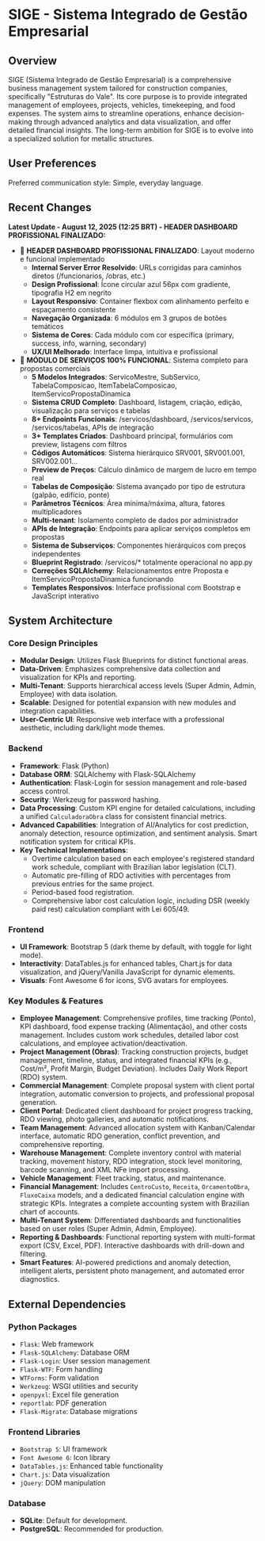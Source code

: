# SIGE - Sistema Integrado de Gestão Empresarial

## Overview

SIGE (Sistema Integrado de Gestão Empresarial) is a comprehensive business management system tailored for construction companies, specifically "Estruturas do Vale". Its core purpose is to provide integrated management of employees, projects, vehicles, timekeeping, and food expenses. The system aims to streamline operations, enhance decision-making through advanced analytics and data visualization, and offer detailed financial insights. The long-term ambition for SIGE is to evolve into a specialized solution for metallic structures.

## User Preferences

Preferred communication style: Simple, everyday language.

## Recent Changes

**Latest Update - August 12, 2025 (12:25 BRT) - HEADER DASHBOARD PROFISSIONAL FINALIZADO:**
- 🎨 **HEADER DASHBOARD PROFISSIONAL FINALIZADO**: Layout moderno e funcional implementado
  - **Internal Server Error Resolvido**: URLs corrigidas para caminhos diretos (/funcionarios, /obras, etc.)
  - **Design Profissional**: Ícone circular azul 56px com gradiente, tipografia H2 em negrito
  - **Layout Responsivo**: Container flexbox com alinhamento perfeito e espaçamento consistente
  - **Navegação Organizada**: 6 módulos em 3 grupos de botões temáticos
  - **Sistema de Cores**: Cada módulo com cor específica (primary, success, info, warning, secondary)
  - **UX/UI Melhorado**: Interface limpa, intuitiva e profissional
- 🎯 **MÓDULO DE SERVIÇOS 100% FUNCIONAL**: Sistema completo para propostas comerciais
  - **5 Modelos Integrados**: ServicoMestre, SubServico, TabelaComposicao, ItemTabelaComposicao, ItemServicoPropostaDinamica
  - **Sistema CRUD Completo**: Dashboard, listagem, criação, edição, visualização para serviços e tabelas
  - **8+ Endpoints Funcionais**: /servicos/dashboard, /servicos/servicos, /servicos/tabelas, APIs de integração
  - **3+ Templates Criados**: Dashboard principal, formulários com preview, listagens com filtros
  - **Códigos Automáticos**: Sistema hierárquico SRV001, SRV001.001, SRV002.001...
  - **Preview de Preços**: Cálculo dinâmico de margem de lucro em tempo real
  - **Tabelas de Composição**: Sistema avançado por tipo de estrutura (galpão, edifício, ponte)
  - **Parâmetros Técnicos**: Área mínima/máxima, altura, fatores multiplicadores
  - **Multi-tenant**: Isolamento completo de dados por administrador
  - **APIs de Integração**: Endpoints para aplicar serviços completos em propostas
  - **Sistema de Subserviços**: Componentes hierárquicos com preços independentes
  - **Blueprint Registrado**: /servicos/* totalmente operacional no app.py
  - **Correções SQLAlchemy**: Relacionamentos entre Proposta e ItemServicoPropostaDinamica funcionando
  - **Templates Responsivos**: Interface profissional com Bootstrap e JavaScript interativo

## System Architecture

### Core Design Principles
- **Modular Design**: Utilizes Flask Blueprints for distinct functional areas.
- **Data-Driven**: Emphasizes comprehensive data collection and visualization for KPIs and reporting.
- **Multi-Tenant**: Supports hierarchical access levels (Super Admin, Admin, Employee) with data isolation.
- **Scalable**: Designed for potential expansion with new modules and integration capabilities.
- **User-Centric UI**: Responsive web interface with a professional aesthetic, including dark/light mode themes.

### Backend
- **Framework**: Flask (Python)
- **Database ORM**: SQLAlchemy with Flask-SQLAlchemy
- **Authentication**: Flask-Login for session management and role-based access control.
- **Security**: Werkzeug for password hashing.
- **Data Processing**: Custom KPI engine for detailed calculations, including a unified `CalculadoraObra` class for consistent financial metrics.
- **Advanced Capabilities**: Integration of AI/Analytics for cost prediction, anomaly detection, resource optimization, and sentiment analysis. Smart notification system for critical KPIs.
- **Key Technical Implementations**:
    - Overtime calculation based on each employee's registered standard work schedule, compliant with Brazilian labor legislation (CLT).
    - Automatic pre-filling of RDO activities with percentages from previous entries for the same project.
    - Period-based food registration.
    - Comprehensive labor cost calculation logic, including DSR (weekly paid rest) calculation compliant with Lei 605/49.

### Frontend
- **UI Framework**: Bootstrap 5 (dark theme by default, with toggle for light mode).
- **Interactivity**: DataTables.js for enhanced tables, Chart.js for data visualization, and jQuery/Vanilla JavaScript for dynamic elements.
- **Visuals**: Font Awesome 6 for icons, SVG avatars for employees.

### Key Modules & Features
- **Employee Management**: Comprehensive profiles, time tracking (Ponto), KPI dashboard, food expense tracking (Alimentação), and other costs management. Includes custom work schedules, detailed labor cost calculations, and employee activation/deactivation.
- **Project Management (Obras)**: Tracking construction projects, budget management, timeline, status, and integrated financial KPIs (e.g., Cost/m², Profit Margin, Budget Deviation). Includes Daily Work Report (RDO) system.
- **Commercial Management**: Complete proposal system with client portal integration, automatic conversion to projects, and professional proposal generation.
- **Client Portal**: Dedicated client dashboard for project progress tracking, RDO viewing, photo galleries, and automatic notifications.
- **Team Management**: Advanced allocation system with Kanban/Calendar interface, automatic RDO generation, conflict prevention, and comprehensive reporting.
- **Warehouse Management**: Complete inventory control with material tracking, movement history, RDO integration, stock level monitoring, barcode scanning, and XML NFe import processing.
- **Vehicle Management**: Fleet tracking, status, and maintenance.
- **Financial Management**: Includes `CentroCusto`, `Receita`, `OrcamentoObra`, `FluxoCaixa` models, and a dedicated financial calculation engine with strategic KPIs. Integrates a complete accounting system with Brazilian chart of accounts.
- **Multi-Tenant System**: Differentiated dashboards and functionalities based on user roles (Super Admin, Admin, Employee).
- **Reporting & Dashboards**: Functional reporting system with multi-format export (CSV, Excel, PDF). Interactive dashboards with drill-down and filtering.
- **Smart Features**: AI-powered predictions and anomaly detection, intelligent alerts, persistent photo management, and automated error diagnostics.

## External Dependencies

### Python Packages
- `Flask`: Web framework
- `Flask-SQLAlchemy`: Database ORM
- `Flask-Login`: User session management
- `Flask-WTF`: Form handling
- `WTForms`: Form validation
- `Werkzeug`: WSGI utilities and security
- `openpyxl`: Excel file generation
- `reportlab`: PDF generation
- `Flask-Migrate`: Database migrations

### Frontend Libraries
- `Bootstrap 5`: UI framework
- `Font Awesome 6`: Icon library
- `DataTables.js`: Enhanced table functionality
- `Chart.js`: Data visualization
- `jQuery`: DOM manipulation

### Database
- **SQLite**: Default for development.
- **PostgreSQL**: Recommended for production.